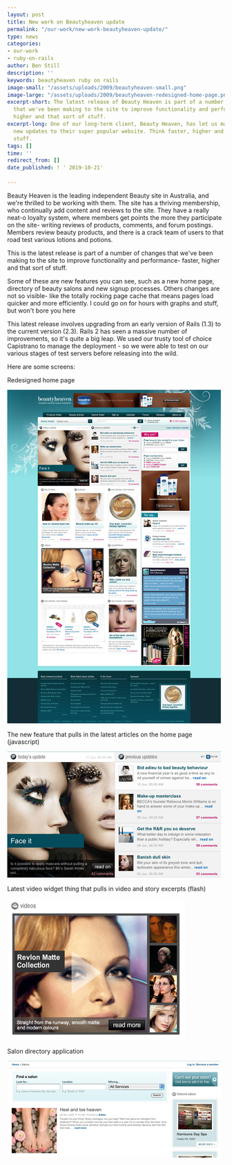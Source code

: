 ```yaml
---
layout: post
title: New work on Beautyheaven update
permalink: "/our-work/new-work-beautyheaven-update/"
type: news
categories:
- our-work
- ruby-on-rails
author: Ben Still
description: ''
keywords: beautyheaven ruby on rails
image-small: "/assets/uploads/2009/beautyheaven-small.png"
image-large: "/assets/uploads/2009/beautyheaven-redesigned-home-page.png"
excerpt-short: The latest release of Beauty Heaven is part of a number of changes
  that we've been making to the site to improve functionality and performance - faster,
  higher and that sort of stuff.
excerpt-long: One of our long-term client, Beauty Heaven, has let us make some snazzy
  new updates to their super popular website. Think faster, higher and that sort of
  stuff.
tags: []
time: ''
redirect_from: []
date_published: ! ' 2019-10-21'

---
```

Beauty Heaven is the leading independent Beauty site in Australia, and we're thrilled to be working with them. The site has a thriving membership, who continually add content and reviews to the site. They have a really neat-o loyalty system, where members get points the more they participate on the site- writing reviews of products, comments, and forum postings. Members review beauty products, and there is a crack team of users to that road test various lotions and potions.

This is the latest release is part of a number of changes that we've been making to the site to improve functionality and performance- faster, higher and that sort of stuff.

Some of these are new features you can see, such as a new home page, directory of beauty salons and new signup processes. Others changes are not so visible- like the totally rocking page cache that means pages load quicker and more efficiently. I could go on for hours with graphs and stuff, but won't bore you here

This latest release involves upgrading from an early version of Rails (1.3) to the current version (2.3). Rails 2 has seen a massive number of improvements, so it's quite a big leap. We used our trusty tool of choice Capistrano to manage the deployment - so we were able to test on our various stages of test servers before releasing into the wild.

Here are some screens:

Redesigned home page

[![Redesigned home page](/assets/uploads/2009/beautyheaven-redesigned-home-page.jpg)](http://www.flickr.com/photos/39680059@N08/3641611813/)

The new feature that pulls in the latest articles on the home page (javascript)

[![Home page feed](/assets/uploads/2009/beautyheaven-home-page-feed.jpg)](http://www.flickr.com/photos/39680059@N08/3642419864/)

Latest video widget thing that pulls in video and story excerpts (flash)

[![Video preview widget](/assets/uploads/2009/beautyheaven-video-preview-widget.jpg)](http://www.flickr.com/photos/39680059@N08/3642419752/)

Salon directory application

[![Salon directory](/assets/uploads/2009/beautyheaven-salon-directory.jpg)](http://www.flickr.com/photos/39680059@N08/3642419644/)